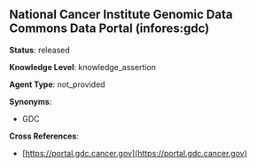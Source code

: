 [//]: # (DO NOT MANUALLY EDIT THIS FILE. IT IS GENERATED FROM A TEMPLATE.)

## National Cancer Institute Genomic Data Commons Data Portal (infores:gdc)

**Status**: released
  
**Knowledge Level**: knowledge_assertion
  
**Agent Type**: not_provided

**Synonyms**:

- GDC

**Cross References**:

- [https://portal.gdc.cancer.gov](https://portal.gdc.cancer.gov)

